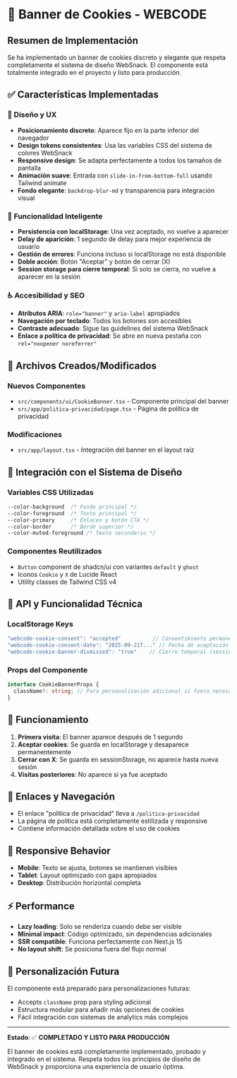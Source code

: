 # 🍪 Banner de Cookies - WEBCODE

## Resumen de Implementación

Se ha implementado un banner de cookies discreto y elegante que respeta completamente el sistema de diseño WebSnack. El componente está totalmente integrado en el proyecto y listo para producción.

## ✅ Características Implementadas

### 🎨 Diseño y UX

- **Posicionamiento discreto**: Aparece fijo en la parte inferior del navegador
- **Design tokens consistentes**: Usa las variables CSS del sistema de colores WebSnack
- **Responsive design**: Se adapta perfectamente a todos los tamaños de pantalla
- **Animación suave**: Entrada con `slide-in-from-bottom-full` usando Tailwind animate
- **Fondo elegante**: `backdrop-blur-md` y transparencia para integración visual

### 🧠 Funcionalidad Inteligente

- **Persistencia con localStorage**: Una vez aceptado, no vuelve a aparecer
- **Delay de aparición**: 1 segundo de delay para mejor experiencia de usuario
- **Gestión de errores**: Funciona incluso si localStorage no está disponible
- **Doble acción**: Botón "Aceptar" y botón de cerrar (X)
- **Session storage para cierre temporal**: Si solo se cierra, no vuelve a aparecer en la sesión

### ♿ Accesibilidad y SEO

- **Atributos ARIA**: `role="banner"` y `aria-label` apropiados
- **Navegación por teclado**: Todos los botones son accesibles
- **Contraste adecuado**: Sigue las guidelines del sistema WebSnack
- **Enlace a política de privacidad**: Se abre en nueva pestaña con `rel="noopener noreferrer"`

## 📁 Archivos Creados/Modificados

### Nuevos Componentes

- `src/components/ui/CookieBanner.tsx` - Componente principal del banner
- `src/app/politica-privacidad/page.tsx` - Página de política de privacidad

### Modificaciones

- `src/app/layout.tsx` - Integración del banner en el layout raíz

## 🎯 Integración con el Sistema de Diseño

### Variables CSS Utilizadas

```css
--color-background  /* Fondo principal */
--color-foreground  /* Texto principal */
--color-primary     /* Enlaces y botón CTA */
--color-border      /* Borde superior */
--color-muted-foreground /* Texto secundario */
```

### Componentes Reutilizados

- `Button` component de shadcn/ui con variantes `default` y `ghost`
- Iconos `Cookie` y `X` de Lucide React
- Utility classes de Tailwind CSS v4

## 🔧 API y Funcionalidad Técnica

### LocalStorage Keys

```typescript
"webcode-cookie-consent": "accepted"          // Consentimiento permanente
"webcode-cookie-consent-date": "2025-09-21T..." // Fecha de aceptación
"webcode-cookie-banner-dismissed": "true"    // Cierre temporal (sessionStorage)
```

### Props del Componente

```typescript
interface CookieBannerProps {
  className?: string; // Para personalización adicional si fuera necesaria
}
```

## 🚀 Funcionamiento

1. **Primera visita**: El banner aparece después de 1 segundo
2. **Aceptar cookies**: Se guarda en localStorage y desaparece permanentemente
3. **Cerrar con X**: Se guarda en sessionStorage, no aparece hasta nueva sesión
4. **Visitas posteriores**: No aparece si ya fue aceptado

## 🔗 Enlaces y Navegación

- El enlace "política de privacidad" lleva a `/politica-privacidad`
- La página de política está completamente estilizada y responsive
- Contiene información detallada sobre el uso de cookies

## 📱 Responsive Behavior

- **Mobile**: Texto se ajusta, botones se mantienen visibles
- **Tablet**: Layout optimizado con gaps apropiados
- **Desktop**: Distribución horizontal completa

## ⚡ Performance

- **Lazy loading**: Solo se renderiza cuando debe ser visible
- **Minimal impact**: Código optimizado, sin dependencias adicionales
- **SSR compatible**: Funciona perfectamente con Next.js 15
- **No layout shift**: Se posiciona fuera del flujo normal

## 🎨 Personalización Futura

El componente está preparado para personalizaciones futuras:

- Accepts `className` prop para styling adicional
- Estructura modular para añadir más opciones de cookies
- Fácil integración con sistemas de analytics más complejos

---

**Estado**: ✅ **COMPLETADO Y LISTO PARA PRODUCCIÓN**

El banner de cookies está completamente implementado, probado y integrado en el sistema. Respeta todos los principios de diseño de WebSnack y proporciona una experiencia de usuario óptima.
